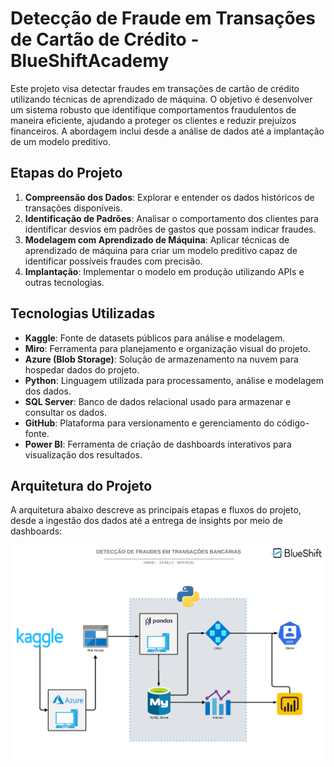 # Detecção de Fraude em Transações de Cartão de Crédito - BlueShiftAcademy

Este projeto visa detectar fraudes em transações de cartão de crédito utilizando técnicas de aprendizado de máquina. O objetivo é desenvolver um sistema robusto que identifique comportamentos fraudulentos de maneira eficiente, ajudando a proteger os clientes e reduzir prejuízos financeiros. A abordagem inclui desde a análise de dados até a implantação de um modelo preditivo.

## Etapas do Projeto

1. **Compreensão dos Dados**: Explorar e entender os dados históricos de transações disponíveis.
2. **Identificação de Padrões**: Analisar o comportamento dos clientes para identificar desvios em padrões de gastos que possam indicar fraudes.
3. **Modelagem com Aprendizado de Máquina**: Aplicar técnicas de aprendizado de máquina para criar um modelo preditivo capaz de identificar possíveis fraudes com precisão.
4. **Implantação**: Implementar o modelo em produção utilizando APIs e outras tecnologias.

## Tecnologias Utilizadas

- **Kaggle**: Fonte de datasets públicos para análise e modelagem.
- **Miro**: Ferramenta para planejamento e organização visual do projeto.
- **Azure (Blob Storage)**: Solução de armazenamento na nuvem para hospedar dados do projeto.
- **Python**: Linguagem utilizada para processamento, análise e modelagem dos dados.
- **SQL Server**: Banco de dados relacional usado para armazenar e consultar os dados.
- **GitHub**: Plataforma para versionamento e gerenciamento do código-fonte.
- **Power BI**: Ferramenta de criação de dashboards interativos para visualização dos resultados.

## Arquitetura do Projeto

A arquitetura abaixo descreve as principais etapas e fluxos do projeto, desde a ingestão dos dados até a entrega de insights por meio de dashboards:

![Arquitetura do Projeto](Imagens/arquitetura_projeto.png)
